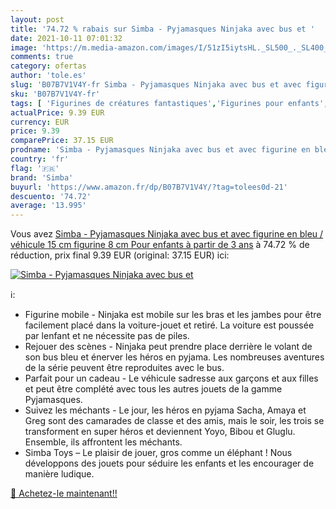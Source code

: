 ```yaml
---
layout: post
title: '74.72 % rabais sur Simba - Pyjamasques Ninjaka avec bus et '
date: 2021-10-11 07:01:32
image: 'https://m.media-amazon.com/images/I/51zI5iytsHL._SL500_._SL400_.jpg'
comments: true
category: ofertas
author: 'tole.es'
slug: 'B07B7V1V4Y-fr Simba - Pyjamasques Ninjaka avec bus et avec figurine en...'
sku: 'B07B7V1V4Y-fr'
tags: [ 'Figurines de créatures fantastiques','Figurines pour enfants','Jeux et Jouets','Jeux et jouets','simba', ]
actualPrice: 9.39 EUR
currency: EUR
price: 9.39
comparePrice: 37.15 EUR
prodname: 'Simba - Pyjamasques Ninjaka avec bus et avec figurine en bleu / véhicule 15 cm figurine 8 cm Pour enfants à partir de 3 ans'
country: 'fr'
flag: '🇫🇷'
brand: 'Simba'
buyurl: 'https://www.amazon.fr/dp/B07B7V1V4Y/?tag=tolees0d-21'
descuento: '74.72'
average: '13.995'
---
```


Vous avez [Simba - Pyjamasques Ninjaka avec bus et avec figurine en bleu / véhicule 15 cm figurine 8 cm Pour enfants à partir de 3 ans](https://www.amazon.fr/dp/B07B7V1V4Y/?tag=tolees0d-21)  à  74.72 % de réduction, prix final  9.39 EUR (original: 37.15 EUR) ici:

[![Simba - Pyjamasques Ninjaka avec bus et ](https://m.media-amazon.com/images/I/51zI5iytsHL._SL500_._SL400_.jpg)](https://www.amazon.fr/dp/B07B7V1V4Y/?tag=tolees0d-21)

ℹ️:

- Figurine mobile - Ninjaka est mobile sur les bras et les jambes pour être facilement placé dans la voiture-jouet et retiré. La voiture est poussée par lenfant et ne nécessite pas de piles.
- Rejouer des scènes - Ninjaka peut prendre place derrière le volant de son bus bleu et énerver les héros en pyjama. Les nombreuses aventures de la série peuvent être reproduites avec le bus.
- Parfait pour un cadeau - Le véhicule sadresse aux garçons et aux filles et peut être complété avec tous les autres jouets de la gamme Pyjamasques.
- Suivez les méchants - Le jour, les héros en pyjama Sacha, Amaya et Greg sont des camarades de classe et des amis, mais le soir, les trois se transforment en super héros et deviennent Yoyo, Bibou et Gluglu. Ensemble, ils affrontent les méchants.
- Simba Toys – Le plaisir de jouer, gros comme un éléphant ! Nous développons des jouets pour séduire les enfants et les encourager de manière ludique.

[🛒 Achetez-le maintenant!!](https://www.amazon.fr/dp/B07B7V1V4Y/?tag=tolees0d-21)
